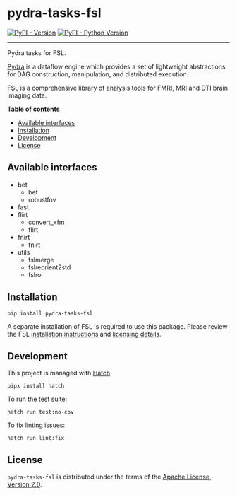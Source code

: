 # pydra-tasks-fsl

[![PyPI - Version][pypi-version]][pypi-project]
[![PyPI - Python Version][pypi-pyversions]][pypi-project]

-----

Pydra tasks for FSL.

[Pydra][pydra] is a dataflow engine which provides
a set of lightweight abstractions for DAG
construction, manipulation, and distributed execution.

[FSL][fsl] is a comprehensive library of analysis tools
for FMRI, MRI and DTI brain imaging data.

**Table of contents**

- [Available interfaces](#available-interfaces)
- [Installation](#installation)
- [Development](#development)
- [License](#license)

## Available interfaces

- bet
    - bet
    - robustfov
- fast
- flirt
    - convert_xfm
    - flirt
- fnirt
    - fnirt
- utils
    - fslmerge
    - fslreorient2std
    - fslroi

## Installation

```console
pip install pydra-tasks-fsl
```

A separate installation of FSL is required to use this package.
Please review the FSL [installation instructions][fsl-install]
and [licensing details][fsl-license].

## Development

This project is managed with [Hatch][hatch]:

```console
pipx install hatch
```

To run the test suite:

```console
hatch run test:no-cov
```

To fix linting issues:

```console
hatch run lint:fix
```

## License

`pydra-tasks-fsl` is distributed under the terms of the [Apache License, Version 2.0][license].

[pypi-project]: https://pypi.org/project/pydra-tasks-fsl

[pypi-version]: https://img.shields.io/pypi/v/pydra-tasks-fsl.svg

[pypi-pyversions]: https://img.shields.io/pypi/pyversions/pydra-tasks-fsl.svg

[pydra]: https://pydra.readthedocs.io/

[fsl]: https://fsl.fmrib.ox.ac.uk/fsl/fslwiki/FSL

[fsl-install]: https://fsl.fmrib.ox.ac.uk/fsl/fslwiki/FslInstallation

[fsl-license]: https://fsl.fmrib.ox.ac.uk/fsl/fslwiki/Licence

[hatch]: https://hatch.pypa.io/

[license]: https://spdx.org/licenses/Apache-2.0.html
